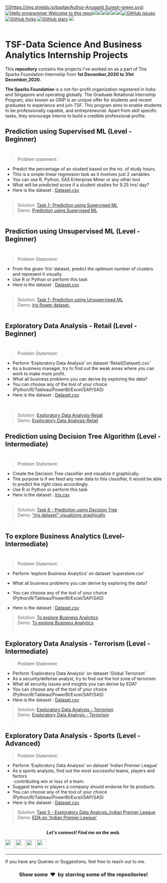 
[![](https://img.shields.io/badge/Author-Anuganti Suresh-green.svg)](https://github.com/sureshmecad)<br>
[![Hello programmer Welcome to this repo](https://img.shields.io/badge/Hello!-Welcometothisrepo-brightgreen.svg?style=flat&logo=github)](https://github.com/sureshmecad)![](https://img.shields.io/badge/Programming_Language-Python-blue.svg)![](https://img.shields.io/badge/Status-Complete-green.svg)[![](https://img.shields.io/github/license/sureshmecad/THE-SPARKS-FOUNDATION.svg?style=plastic)](https://github.com/sureshmecad/THE-SPARKS-FOUNDATION)[![](https://img.shields.io/github/languages/code-size/sureshmecad/THE-SPARKS-FOUNDATION.svg?style=plastic)](https://github.com/sureshmecad/THE-SPARKS-FOUNDATION)[![](https://img.shields.io/github/languages/top/sureshmecad/THE-SPARKS-FOUNDATION.svg?style=plastic)](https://github.com/sureshmecad/THE-SPARKS-FOUNDATION)[![](https://img.shields.io/github/Follow/sureshmecad.svg?style=plastic)](https://github.com/sureshmecad)[![GitHub issues](https://img.shields.io/github/issues/sureshmecad/THE-SPARKS-FOUNDATION.svg)](https://github.com/sureshmecad/THE-SPARKS-FOUNDATION/issues) [![GitHub forks](https://img.shields.io/github/forks/sureshmecad/THE-SPARKS-FOUNDATION.svg)](https://github.com/sureshmecad/THE-SPARKS-FOUNDATION/network) [![GitHub stars](https://img.shields.io/github/stars/sureshmecad/THE-SPARKS-FOUNDATION.svg)](https://github.com/sureshmecad/THE-SPARKS-FOUNDATION/stargazers)
[![](https://img.shields.io/badge/Followme-Github-green.svg)](https://github.com/sureshmecad)
<br><br>

# TSF-Data Science And Business Analytics Internship Projects

This **repository** contains the projects I've worked on as a part of The Sparks Foundation Internship from **1st December,2020 to 31st December,2020.**

**The Sparks Foundation** is a not-for-profit organization registered in India and Singapore and operating globally. 
The Graduate Rotational Internship Program, also known as GRIP is an unique offer for students and recent graduates to experience and join TSF. This program aims to enable students to be professionally capable, and entrepreneurial. Apart from skill specific tasks, they encourage interns to build a credible professional profile.

## Prediction using Supervised ML (Level - Beginner) <br> <br>
> Problem statement :
- Predict the percentage of an student based on the no. of study hours. <br>
- This is a simple linear regression task as it involves just 2 variables.<br>
- You can use R, Python, SAS Enterprise Miner or any other tool.<br>
- What will be predicted score if a student studies for 9.25 hrs/ day? <br>
- Here is the dataset :
<a href="https://github.com/sureshmecad/INTERNSHIP/tree/master/3.%20SPARK/Task%201-%20Prediction%20using%20Supervised%20ML">Dataset.csv</a><br><br>
> Solution:
<a href="https://github.com/sureshmecad/INTERNSHIP/blob/master/3.%20SPARK/Task%201-%20Prediction%20using%20Supervised%20ML/Spark_A%20Suresh_Prediction_Supervised%20ML.ipynb"> Task 1- Prediction using Supervised ML</a><br>
>Demo:
<a href="https://www.youtube.com/watch?v=MWqBzD7-1i8">Prediction using Supervised ML</a><br><br>

## Prediction using Unsupervised ML (Level - Beginner)<br><br>
> Problem Statement:
- From the given ‘Iris’ dataset, predict the optimum number of clusters and
represent it visually.<br>
- Use R or Python or perform this task<br>
- Here is the dataset :
<a href="https://github.com/sureshmecad/INTERNSHIP/tree/master/3.%20SPARK/Task%202%20-%20Prediction%20using%20Unsupervised%20ML/Iris.csv">Dataset.csv</a><br><br>
> Solution:
<a href="https://github.com/sureshmecad/INTERNSHIP/blob/master/3.%20SPARK/Task%202%20-%20Prediction%20using%20Unsupervised%20ML/Spark_A%20Suresh_Prediction_Unsupervised%20ML.ipynb"> Task 1- Prediction using Unsupervised ML</a><br>
> Demo:
<a href="https://www.youtube.com/watch?v=OVNQH0G4sgg">iris flower dataset.</a><br><br>

## Exploratory Data Analysis - Retail (Level - Beginner) <br><br>
> Problem Statement:
- Perform ‘Exploratory Data Analysis’ on dataset ‘Retail(Dataset).csv’ <br>
- As a business manager, try to find out the weak areas where you can work to
make more profit.<br>
- What all business problems you can derive by exploring the data?<br>
- You can choose any of the tool of your choice<br>
(Python/R/Tableau/PowerBI/Excel/SAP/SAS)<br>
- Here is the dataset :
<a href="https://github.com/sureshmecad/THE-SPARKS-FOUNDATION/blob/master/Exploratory%20Data%20Analysis%20-%20Retail/Retail(Dataset).csv">Dataset.csv</a><br><br><br>
> Solution:
<a href="https://github.com/sureshmecad/THE-SPARKS-FOUNDATION/blob/master/Exploratory%20Data%20Analysis%20-%20Retail/Exploratory%20Data%20Analysis%20-%20Retail.ipynb"> Exploratory Data Analysis-Retail</a><br>
> Demo:
<a href="https://youtu.be/tPzOUmbOKnQ">Exploratory Data Analysis-Retail</a><br>



## Prediction using Decision Tree Algorithm (Level - Intermediate) <br><br>
> Problem Statement:
- Create the Decision Tree classifier and visualize it graphically.<br>
- The purpose is if we feed any new data to this classifier, it would be able to
predict the right class accordingly. <br>
- Use R or Python or perform this task<br>
- Here is the dataset :
<a href="https://github.com/sureshmecad/INTERNSHIP/blob/master/3.%20SPARK/Task%206%20-%20Prediction%20using%20Decision%20Tree/Iris.csv">Iris.csv</a><br><br>
> Solution:
<a href="https://github.com/sureshmecad/INTERNSHIP/blob/master/3.%20SPARK/Task%206%20-%20Prediction%20using%20Decision%20Tree/Spark_A%20Suresh_Prediction_Decision%20Tree.ipynb">Task 6 - Prediction using Decision Tree </a><br>
> Demo:
<a href="https://www.youtube.com/watch?v=MhfJn2KrS7I">"iris dataset" visualizing graphically</a><br><br>

## To explore Business Analytics (Level-Intermediate) <br><br>
> Problem Statement:
- Perform ‘explore Business Analytics’ on dataset ‘superstore.csv’ <br>

- What all business problems you can derive by exploring the data?<br>
- You can choose any of the tool of your choice<br>
(Python/R/Tableau/PowerBI/Excel/SAP/SAS)<br>
- Here is the dataset :
<a href="https://github.com/sureshmecad/THE-SPARKS-FOUNDATION/blob/master/To%20explore%20Business%20Analytics/superstore.csv">Dataset.csv</a><br>
> Solution:
<a href="https://github.com/sureshmecad/THE-SPARKS-FOUNDATION/blob/master/To%20explore%20Business%20Analytics/Task-5.ipynb">To explore Business Analytics </a><br>
> Demo:
<a href="https://www.youtube.com/watch?v=n_asl4kNRcg">To explore Business Analytics</a><br><br>

## Exploratory Data Analysis - Terrorism (Level - Intermediate)
> Problem Statement:
- Perform ‘Exploratory Data Analysis’ on dataset ‘Global Terrorism’ <br>
- As a security/defense analyst, try to find out the hot zone of terrorism.<br>
- What all security issues and insights you can derive by EDA?<br>
- You can choose any of the tool of your choice
(Python/R/Tableau/PowerBI/Excel/SAP/SAS)<br>
- Here is the dataset :
<a href="https://bit.ly/2TK5Xn5">Dataset.csv</a><br>
> Solution:
<a href="https://github.com/sureshmecad/THE-SPARKS-FOUNDATION/blob/master/Exploratory%20Data%20Analysis%20-%20Terrorism/Exploratory%20Data%20Analysis%20-%20Terrorism.ipynb">Exploratory Data Analysis - Terrorism</a><br>
> Demo:
<a href="https://youtu.be/a67W7Tl_g-8 ">Exploratory Data Analysis - Terrorism</a><br><br>

## Exploratory Data Analysis - Sports (Level - Advanced)

> Problem Statement:
- Perform ‘Exploratory Data Analysis’ on dataset ‘Indian Premier League’<br>
- As a sports analysts, find out the most successful teams, players and factors<br>
-contributing win or loss of a team.<br>
- Suggest teams or players a company should endorse for its products.<br>
- You can choose any of the tool of your choice
(Python/R/Tableau/PowerBI/Excel/SAP/SAS)<br>
- Here is the dataset :
<a href="https://bit.ly/34SRn3b">Dataset.csv</a><br>
> Solution:
<a href="https://github.com/sureshmecad/INTERNSHIP/blob/master/3.%20SPARK/Task%205%20-%20%20Exploratory%20Data%20Analysis_Indian%20Premier%20League/Spark_A%20Suresh_EDA_IPL.ipynb">Task 5 - Exploratory Data Analysis_Indian Premier League</a><br>
> Demo:
<a href="https://www.youtube.com/watch?v=FmK8ePKrFVQ">EDA on 'Indian Premier League'</a><br><br>









<p align="center">
  <b><i>Let's connect! Find me on the web.</i></b>

[<img height="30" src = "https://img.shields.io/badge/Youtube-%23E4405F.svg?&style=for-the-badge&logo=Youtube&logoColor=white">][Youtube] 
[<img height="30" src = "https://img.shields.io/badge/gmail-c14438?&style=for-the-badge&logo=gmail&logoColor=white">][gmail] 
[<img height="30" src="https://img.shields.io/badge/linkedin-blue.svg?&style=for-the-badge&logo=linkedin&logoColor=white" />][LinkedIn]
[<img height="30" src="https://img.shields.io/badge/github-black.svg?&style=for-the-badge&logo=github&logoColor=white" />][Github]
<br />
<hr />

[youtube]: https://www.youtube.com/channel/UCiCvp6zwfTMA4ZeswnN1hsg
[gmail]: mailto:sureshmecad@gmail.com
[linkedin]: https://www.linkedin.com/in/anuganti-suresh-9aa17822/
[github]: https://github.com/sureshmecad



  
If you have any Queries or Suggestions, feel free to reach out to me.

<h3 align="center">Show some &nbsp;❤️&nbsp; by starring some of the repositories!</h3>
